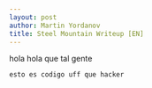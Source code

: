 ```yaml
---
layout: post
author: Martin Yordanov
title: Steel Mountain Writeup [EN]
---
```


hola hola que tal gente 
```
esto es codigo uff que hacker 
```

